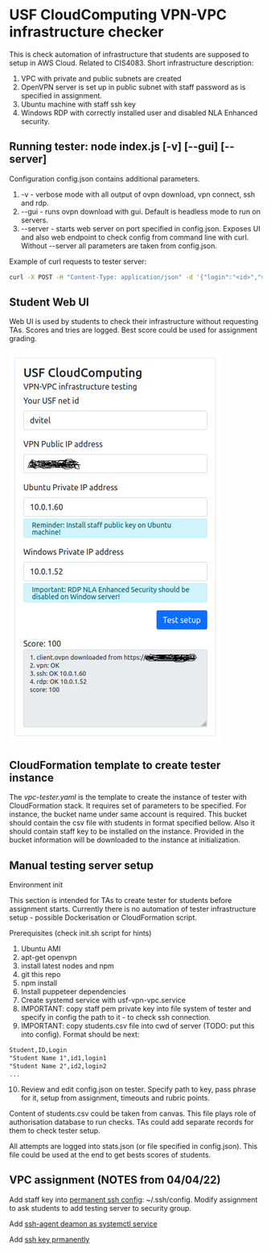 # USF CloudComputing VPN-VPC infrastructure checker 

This is check automation of infrastructure that students are supposed to setup in AWS Cloud. Related to CIS4083. 
Short infrastructure description: 

1. VPC with private and public subnets are created 
2. OpenVPN server is set up in public subnet with staff password as is specified in assignment. 
3. Ubuntu machine with staff ssh key 
4. Windows RDP with correctly installed user and disabled NLA Enhanced security. 

## Running tester: node index.js [-v] [--gui] [--server]
Configuration config.json contains additional parameters. 
1.  -v - verbose mode with all output of ovpn download, vpn connect, ssh and rdp. 
2.  --gui - runs ovpn download with gui. Default is headless mode to run on servers. 
3.  --server - starts web server on port specified in config.json. Exposes UI and also web endpoint to check config from command line with curl. Without --server all parameters are taken from config.json. 

Example of curl requests to tester server:
```bash
curl -X POST -H "Content-Type: application/json" -d '{"login":"<id>","vpnServer":"1.2.3.4","sshServer":"10.0.1.60","rdpServer":"10.0.1.52"}' http://localhost:3001/vpn-vpc
```

## Student Web UI

Web UI is used by students to check their infrastructure without requesting TAs. 
Scores and tries are logged. Best score could be used for assignment grading.

![Tester web UI](./vpn-vpc-webui.png)

## CloudFormation template to create tester instance 

The *vpc-tester.yaml* is the template to create the instance of tester with CloudFormation stack.
It requires set of parameters to be specified. For instance, the bucket name under same account is required.
This bucket should contain the csv file with students in format specified bellow. 
Also it should contain staff key to be installed on the instance. 
Provided in the bucket information will be downloaded to the instance at initialization.


## Manual testing server setup 

Environment init 

This section is intended for TAs to create tester for students before assignment starts. 
Currently there is no automation of tester infrastructure setup - possible Dockerisation or CloudFormation script.

Prerequisites (check init.sh script for hints)
1. Ubuntu AMI 
2. apt-get openvpn 
3. install latest nodes and npm 
4. git this repo
5. npm install 
6. Install puppeteer dependencies 
7. Create systemd service with usf-vpn-vpc.service  
8. IMPORTANT: copy staff pem private key into file system of tester and specify in config the path to it - to check ssh connection. 
9. IMPORTANT: copy students.csv file into cwd of server (TODO: put this into config). Format should be next:
```csv 
Student,ID,Login
"Student Name 1",id1,login1
"Student Name 2",id2,login2
...
```
10. Review and edit config.json on tester. Specify path to key, pass phrase for it, setup from assignment, timeouts and rubric points.

Content of students.csv could be taken from canvas. This file plays role of authorisation database to run checks. TAs could add separate records for them to check tester setup.

All attempts are logged into stats.json (or file specified in config.json). This file could be used at the end to get bests scores of students. 

## VPC assignment (NOTES from 04/04/22)

Add staff key into [permanent ssh config](https://stackoverflow.com/questions/3466626/how-to-permanently-add-a-private-key-with-ssh-add-on-ubuntu): ~/.ssh/config. Modify assignment to  ask students to add testing server to security group.

Add [ssh-agent deamon as systemctl service](https://gist.github.com/magnetikonline/b6255da90606fe9c5c25d3333c98c90d)

Add [ssh key prmanently](https://stackoverflow.com/questions/3466626/how-to-permanently-add-a-private-key-with-ssh-add-on-ubuntu)